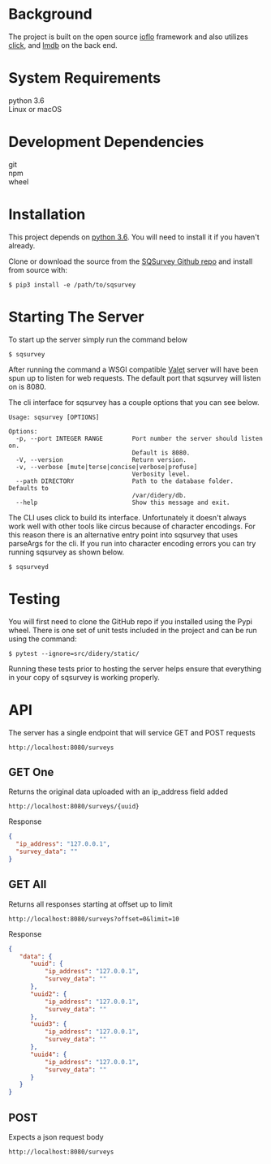 Background
==========
The project is built on the open source [ioflo](https://github.com/ioflo) framework and also utilizes [click](http://click.pocoo.org/5/), and [lmdb](https://lmdb.readthedocs.io/en/release/) on the back end.

System Requirements
===================
python 3.6  
Linux or macOS  

Development Dependencies
========================
git  
npm  
wheel  

Installation
============

This project depends on [python 3.6](https://www.python.org/downloads/).  You will need to install it if you haven't already.

Clone or download the source from the [SQSurvey Github repo](https://github.com/reputage/SQSurvey) and install from source with:
```
$ pip3 install -e /path/to/sqsurvey
```

Starting The Server
==================
To start up the server simply run the command below

```
$ sqsurvey
```
After running the command a WSGI compatible [Valet](https://github.com/ioflo/ioflo/blob/master/ioflo/aio/http/serving.py) server will have been spun up to listen for web requests.  The default port that sqsurvey will listen on is 8080.

The cli interface for sqsurvey has a couple options that you can see below.

```
Usage: sqsurvey [OPTIONS]

Options:
  -p, --port INTEGER RANGE        Port number the server should listen on.
                                  Default is 8080.
  -V, --version                   Return version.
  -v, --verbose [mute|terse|concise|verbose|profuse]
                                  Verbosity level.
  --path DIRECTORY                Path to the database folder. Defaults to
                                  /var/didery/db.
  --help                          Show this message and exit.

```

The CLI uses click to build its interface.  Unfortunately it doesn't always work well with other tools like circus because of character encodings. For this reason there is an alternative entry point into sqsurvey that uses parseArgs for the cli.  If you run into character encoding errors you can try running sqsurvey as shown below.
```
$ sqsurveyd
```

Testing
=======
You will first need to clone the GitHub repo if you installed using the Pypi wheel. There is one set of unit tests included in the project and can be run using the command:
```
$ pytest --ignore=src/didery/static/
```

Running these tests prior to hosting the server helps ensure that everything in your copy of sqsurvey is working properly.


API
===
The server has a single endpoint that will service GET and POST requests
```
http://localhost:8080/surveys
```

GET One
-------
Returns the original data uploaded with an ip_address field added
```
http://localhost:8080/surveys/{uuid}
```
Response
```json
{
  "ip_address": "127.0.0.1",
  "survey_data": ""
}
```

GET All
-------
Returns all responses starting at offset up to limit
```
http://localhost:8080/surveys?offset=0&limit=10
```
Response
```json
{
   "data": {
      "uuid": {
          "ip_address": "127.0.0.1",
          "survey_data": ""
      },
      "uuid2": {
          "ip_address": "127.0.0.1",
          "survey_data": ""
      },
      "uuid3": {
          "ip_address": "127.0.0.1",
          "survey_data": ""
      },
      "uuid4": {
          "ip_address": "127.0.0.1",
          "survey_data": ""
      }
   }
}
```


POST
----
Expects a json request body
```
http://localhost:8080/surveys
```